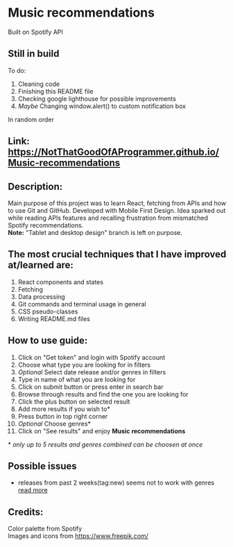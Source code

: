 # Music recommendations

Built on Spotify API

## Still in build

To do:
1. Cleaning code
2. Finishing this README file
3. Checking google lighthouse for possible improvements
4. *Maybe* Changing window.alert() to  custom notification box

In random order

## Link: https://NotThatGoodOfAProgrammer.github.io/Music-recommendations

## Description:

Main purpose of this project was to learn React, fetching from APIs and how to use Git and GitHub.
Developed with Mobile First Design. Idea sparked out while reading APIs features
and recalling frustration from mismatched Spotify recommendations.<br>
**Note:** "Tablet and desktop design" branch is left on purpose.

## The most crucial techniques that I have improved at/learned are:

1. React components and states
2. Fetching
3. Data processing
4. Git commands and terminal usage in general
5. CSS pseudo-classes
6. Writing README.md files

## How to use guide:

1. Click on "Get token" and login with Spotify account
2. Choose what type you are looking for in filters
3. *Optional* Select date release and/or genres in filters
4. Type in name of what you are looking for
5. Click on submit button or press enter in search bar
6. Browse through results and find the one you are looking for
7. Click the plus button on selected result
8. Add more results if you wish to*
9. Press button in top right corner
10. *Optional* Choose genres*
11. Click on "See results" and enjoy **Music recommendations**

\* *only up to 5 results and genres combined can be choosen at once*

## Possible issues

* releases from past 2 weeks(tag:new) seems not to work with genres [read more](https://community.spotify.com/t5/Spotify-for-Developers/API-No-way-to-search-tag-new-with-genre/td-p/5483721)

## Credits:
Color palette from Spotify<br>
Images and icons from https://www.freepik.com/<br>